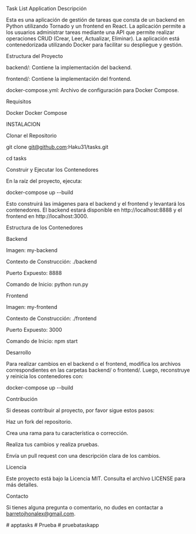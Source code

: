 

Task List Application
Descripción

Esta es una aplicación de gestión de tareas que consta de un backend en Python utilizando Tornado y un frontend en React. La aplicación permite a los usuarios administrar tareas mediante una API que permite realizar operaciones CRUD (Crear, Leer, Actualizar, Eliminar). La aplicación está contenedorizada utilizando Docker para facilitar su despliegue y gestión.

Estructura del Proyecto

backend/: Contiene la implementación del backend.

frontend/: Contiene la implementación del frontend.

docker-compose.yml: Archivo de configuración para Docker Compose.

Requisitos

Docker
Docker Compose

INSTALACION

Clonar el Repositorio

git clone git@github.com:Haku31/tasks.git

cd tasks

Construir y Ejecutar los Contenedores

En la raíz del proyecto, ejecuta:

docker-compose up --build

Esto construirá las imágenes para el backend y el frontend y levantará los contenedores. El backend estará disponible en http://localhost:8888 y el frontend en http://localhost:3000.

Estructura de los Contenedores

Backend

Imagen: my-backend

Contexto de Construcción: ./backend

Puerto Expuesto: 8888

Comando de Inicio: python run.py

Frontend

Imagen: my-frontend

Contexto de Construcción: ./frontend

Puerto Expuesto: 3000

Comando de Inicio: npm start

Desarrollo

Para realizar cambios en el backend o el frontend, modifica los archivos correspondientes en las carpetas backend/ o frontend/. Luego, reconstruye y reinicia los contenedores con:

docker-compose up --build

Contribución

Si deseas contribuir al proyecto, por favor sigue estos pasos:


Haz un fork del repositorio.

Crea una rama para tu característica o corrección.

Realiza tus cambios y realiza pruebas.

Envía un pull request con una descripción clara de los cambios.

Licencia

Este proyecto está bajo la Licencia MIT. Consulta el archivo LICENSE para más detalles.


Contacto

Si tienes alguna pregunta o comentario, no dudes en contactar a barretojhonalex@gmail.com.

#   a p p t a s k s  
 #   P r u e b a  
 # pruebataskapp
